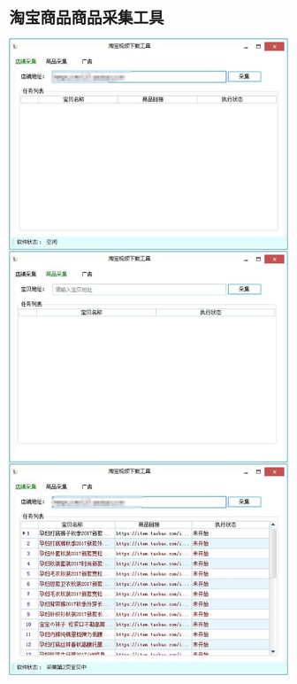 # 淘宝商品商品采集工具 #
![](https://github.com/hjes/tbcj/blob/master/img/QQ%E6%88%AA%E5%9B%BE20170921161439.jpg?raw=true)
![](https://github.com/hjes/tbcj/blob/master/img/QQ%E6%88%AA%E5%9B%BE20170921161444.jpg?raw=true)
![](https://github.com/hjes/tbcj/blob/master/img/QQ%E6%88%AA%E5%9B%BE20170921161513.jpg?raw=true)